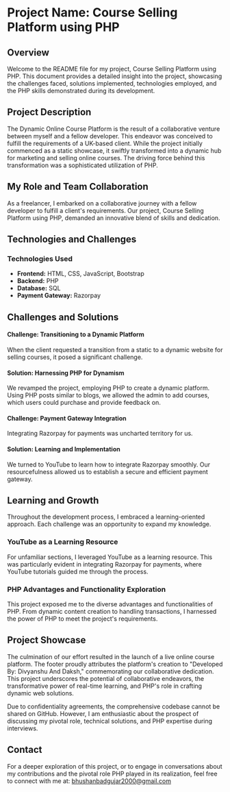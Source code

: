 # Project Name: Course Selling Platform using PHP

## Overview

Welcome to the README file for my project, Course Selling Platform using PHP. This document provides a detailed insight into the project, showcasing the challenges faced, solutions implemented, technologies employed, and the PHP skills demonstrated during its development.

## Project Description

The Dynamic Online Course Platform is the result of a collaborative venture between myself and a fellow developer. This endeavor was conceived to fulfill the requirements of a UK-based client. While the project initially commenced as a static showcase, it swiftly transformed into a dynamic hub for marketing and selling online courses. The driving force behind this transformation was a sophisticated utilization of PHP.

## My Role and Team Collaboration

As a freelancer, I embarked on a collaborative journey with a fellow developer to fulfill a client's requirements. Our project, Course Selling Platform using PHP, demanded an innovative blend of skills and dedication.

## Technologies and Challenges

### Technologies Used

- **Frontend:** HTML, CSS, JavaScript, Bootstrap
- **Backend:** PHP
- **Database:** SQL
- **Payment Gateway:** Razorpay

## Challenges and Solutions

#### Challenge: Transitioning to a Dynamic Platform

When the client requested a transition from a static to a dynamic website for selling courses, it posed a significant challenge.

#### Solution: Harnessing PHP for Dynamism

We revamped the project, employing PHP to create a dynamic platform. Using PHP posts similar to blogs, we allowed the admin to add courses, which users could purchase and provide feedback on.

#### Challenge: Payment Gateway Integration

Integrating Razorpay for payments was uncharted territory for us.

#### Solution: Learning and Implementation

We turned to YouTube to learn how to integrate Razorpay smoothly. Our resourcefulness allowed us to establish a secure and efficient payment gateway.

## Learning and Growth

Throughout the development process, I embraced a learning-oriented approach. Each challenge was an opportunity to expand my knowledge.

### YouTube as a Learning Resource

For unfamiliar sections, I leveraged YouTube as a learning resource. This was particularly evident in integrating Razorpay for payments, where YouTube tutorials guided me through the process.

### PHP Advantages and Functionality Exploration

This project exposed me to the diverse advantages and functionalities of PHP. From dynamic content creation to handling transactions, I harnessed the power of PHP to meet the project's requirements.

## Project Showcase

The culmination of our effort resulted in the launch of a live online course platform. The footer proudly attributes the platform's creation to "Developed By: Divyanshu And Daksh," commemorating our collaborative dedication. This project underscores the potential of collaborative endeavors, the transformative power of real-time learning, and PHP's role in crafting dynamic web solutions.

Due to confidentiality agreements, the comprehensive codebase cannot be shared on GitHub. However, I am enthusiastic about the prospect of discussing my pivotal role, technical solutions, and PHP expertise during interviews.


## Contact

For a deeper exploration of this project, or to engage in conversations about my contributions and the pivotal role PHP played in its realization, feel free to connect with me at:
bhushanbadgujar2000@gmail.com 
